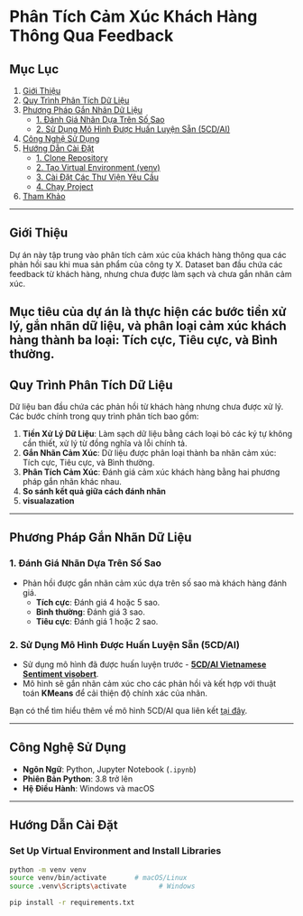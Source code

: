 
# Phân Tích Cảm Xúc Khách Hàng Thông Qua Feedback

## Mục Lục
1. [Giới Thiệu](#giới-thiệu)
2. [Quy Trình Phân Tích Dữ Liệu](#quy-trình-phân-tích-dữ-liệu)
3. [Phương Pháp Gắn Nhãn Dữ Liệu](#phương-pháp-gắn-nhãn-dữ-liệu)
   - [1. Đánh Giá Nhãn Dựa Trên Số Sao](#1-đánh-giá-nhãn-dựa-trên-số-sao)
   - [2. Sử Dụng Mô Hình Được Huấn Luyện Sẵn (5CD/AI)](#2-sử-dụng-mô-hình-được-huấn-luyện-sẵn-5cdai)
4. [Công Nghệ Sử Dụng](#công-nghệ-sử-dụng)
5. [Hướng Dẫn Cài Đặt](#hướng-dẫn-cài-đặt)
   - [1. Clone Repository](#1-clone-repository)
   - [2. Tạo Virtual Environment (venv)](#2-tạo-virtual-environment-venv)
   - [3. Cài Đặt Các Thư Viện Yêu Cầu](#3-cài-đặt-các-thư-viện-yêu-cầu)
   - [4. Chạy Project](#4-chạy-project)
6. [Tham Khảo](#tham-khảo)

---

## Giới Thiệu
Dự án này tập trung vào phân tích cảm xúc của khách hàng thông qua các phản hồi sau khi mua sản phẩm của công ty X. Dataset ban đầu chứa các feedback từ khách hàng, nhưng chưa được làm sạch và chưa gắn nhãn cảm xúc.

Mục tiêu của dự án là thực hiện các bước tiền xử lý, gắn nhãn dữ liệu, và phân loại cảm xúc khách hàng thành ba loại: **Tích cực**, **Tiêu cực**, và **Bình thường**. 
---

## Quy Trình Phân Tích Dữ Liệu
Dữ liệu ban đầu chứa các phản hồi từ khách hàng nhưng chưa được xử lý. Các bước chính trong quy trình phân tích bao gồm:

1. **Tiền Xử Lý Dữ Liệu**: Làm sạch dữ liệu bằng cách loại bỏ các ký tự không cần thiết, xử lý từ đồng nghĩa và lỗi chính tả.
2. **Gắn Nhãn Cảm Xúc**: Dữ liệu được phân loại thành ba nhãn cảm xúc: Tích cực, Tiêu cực, và Bình thường.
3. **Phân Tích Cảm Xúc**: Đánh giá cảm xúc khách hàng bằng hai phương pháp gắn nhãn khác nhau.
4. **So sánh kết quả giữa cách đánh nhãn**
5. **visualazation**

---

## Phương Pháp Gắn Nhãn Dữ Liệu

### 1. Đánh Giá Nhãn Dựa Trên Số Sao
- Phản hồi được gắn nhãn cảm xúc dựa trên số sao mà khách hàng đánh giá.
  - **Tích cực**: Đánh giá 4 hoặc 5 sao.
  - **Bình thường**: Đánh giá 3 sao.
  - **Tiêu cực**: Đánh giá 1 hoặc 2 sao.

### 2. Sử Dụng Mô Hình Được Huấn Luyện Sẵn (5CD/AI)
- Sử dụng mô hình đã được huấn luyện trước - **[5CD/AI Vietnamese Sentiment visobert](https://huggingface.co/5CD-AI/Vietnamese-Sentiment-visobert)**.
- Mô hình sẽ gắn nhãn cảm xúc cho các phản hồi và kết hợp với thuật toán **KMeans** để cải thiện độ chính xác của nhãn.

Bạn có thể tìm hiểu thêm về mô hình 5CD/AI qua liên kết [tại đây](https://huggingface.co/5CD-AI/Vietnamese-Sentiment-visobert).

---

## Công Nghệ Sử Dụng
- **Ngôn Ngữ**: Python, Jupyter Notebook (`.ipynb`)
- **Phiên Bản Python**: 3.8 trở lên
- **Hệ Điều Hành**: Windows và macOS
---

## Hướng Dẫn Cài Đặt

### Set Up Virtual Environment and Install Libraries

```bash
python -m venv venv
source venv/bin/activate       # macOS/Linux
source .venv\Scripts\activate        # Windows

pip install -r requirements.txt
```
